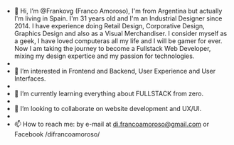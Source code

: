 - 👋 Hi, I’m @Frankovg (Franco Amoroso), I'm from Argentina but actually I'm living in Spain. I'm 31 years old and I'm an Industrial Designer since 2014. I have experience doing Retail Design, Corporative Design, Graphics Design and also as a Visual Merchandiser.
I consider myself as a geek, I have loved computeras all my life and I will be gamer for ever.
Now I am taking the journey to become a Fullstack Web Developer, mixing my design expertice and my passion for technologies.
- 
- 👀 I’m interested in Frontend and Backend, User Experience and User Interfaces.
- 
- 🌱 I’m currently learning everything about FULLSTACK from zero.
- 
- 💞️ I’m looking to collaborate on website development and UX/UI.
- 
- 📫 How to reach me: by e-mail at di.francoamoroso@gmail.com or Facebook /difrancoamoroso/

<!---
Frankovg/Frankovg is a ✨ special ✨ repository because its `README.md` (this file) appears on your GitHub profile.
You can click the Preview link to take a look at your changes.
--->
